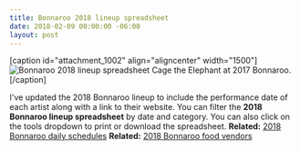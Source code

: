 ```yaml
---
title: Bonnaroo 2018 lineup spreadsheet
date: 2018-02-09 00:00:00 -06:00
layout: post
---
```


\[caption id="attachment\_1002" align="aligncenter" width="1500"\]![Bonnaroo 2018 lineup spreadsheet](images/DSC5110.jpg) Cage the Elephant at 2017 Bonnaroo.\[/caption\]

<script src="https://awesome-table.com/AwesomeTableInclude.js"><span data-mce-type="bookmark" style="display: inline-block; width: 0px; overflow: hidden; line-height: 0;" class="mce_SELRES_start">﻿</span></script>

I've updated the 2018 Bonnaroo lineup to include the performance date of each artist along with a link to their website. You can filter the **2018 Bonnaroo lineup spreadsheet** by date and category. You can also click on the tools dropdown to print or download the spreadsheet. **Related:** [2018 Bonnaroo daily schedules](https://kenbooth.net/bonnaroo-daily-schedules/) **Related:** [2018 Bonnaroo food vendors](https://kenbooth.net/2018-bonnaroo-food-vendors/)

